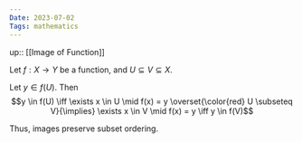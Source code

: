 ```yaml
---
Date: 2023-07-02
Tags: mathematics
---
```

up:: [[Image of Function]]

Let $f: X \to Y$ be a function, and $U \subseteq V \subseteq X$.

Let $y \in f(U)$. Then
$$y \in f(U) \iff \exists x \in U \mid f(x) = y \overset{\color{red} U \subseteq V}{\implies} \exists x \in V \mid f(x) = y \iff y \in f(V)$$

Thus, images preserve subset ordering.